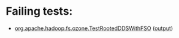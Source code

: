 # Failing tests: 

 * [org.apache.hadoop.fs.ozone.TestRootedDDSWithFSO](hadoop-ozone/integration-test/org.apache.hadoop.fs.ozone.TestRootedDDSWithFSO.txt) ([output](hadoop-ozone/integration-test/org.apache.hadoop.fs.ozone.TestRootedDDSWithFSO-output.txt))
